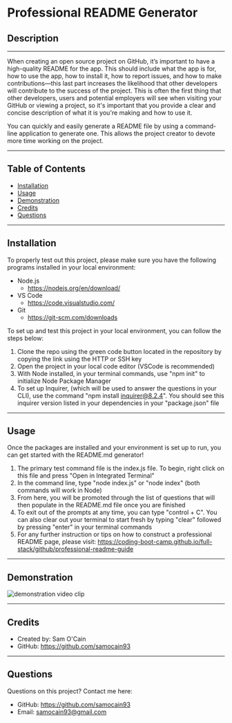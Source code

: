 # Professional README Generator

## Description
---


When creating an open source project on GitHub, it’s important to have a high-quality README for the app. This should include what the app is for, how to use the app, how to install it, how to report issues, and how to make contributions—this last part increases the likelihood that other developers will contribute to the success of the project. This is often the first thing that other developers, users and potential employers will see when visiting your GitHub or viewing a project, so it's important that you provide a clear and concise description of what it is you're making and how to use it.

You can quickly and easily generate a README file by using a command-line application to generate one. This allows the project creator to devote more time working on the project.

---

## Table of Contents

- [Installation](#installation)
- [Usage](#usage)
- [Demonstration](#demonstration)
- [Credits](#credits)
- [Questions](#questions)


---

## Installation

To properly test out this project, please make sure you have the following programs installed in your local environment:

  - Node.js 
    - https://nodejs.org/en/download/
  - VS Code
    - https://code.visualstudio.com/
  - Git
    - https://git-scm.com/downloads

To set up and test this project in your local environment, you can follow the steps below: 
  1. Clone the repo using the green code button located in the repository by copying the link using the HTTP or SSH key
  2. Open the project in your local code editor (VSCode is recommended)
  3. With Node installed, in your terminal commands, use "npm init" to initialize Node Package Manager
  4. To set up Inquirer, (which will be used to answer the questions in your CLI), use the command "npm install inquirer@8.2.4". You should see this inquirer version listed in your dependencies in your "package.json" file


---
## Usage

Once the packages are installed and your environment is set up to run, you can get started with the README.md generator!

  1. The primary test command file is the index.js file. To begin, right click on this file and press "Open in Integrated Terminal"
  2. In the command line, type "node index.js" or "node index" (both commands will work in Node)
  3. From here, you will be promoted through the list of questions that will then populate in the README.md file once you are finished
  4. To exit out of the prompts at any time, you can type "control + C". You can also clear out your terminal to start fresh by typing "clear" followed by pressing "enter" in your terminal commands
  5. For any further instruction or tips on how to construct a professional README page, please visit: https://coding-boot-camp.github.io/full-stack/github/professional-readme-guide

---
## Demonstration

![demonstration video clip](https://drive.google.com/file/d/1Yt4_RwC4GJ9X4cQMRXOYKlOTsfJINkt6/view)


---
## Credits

- Created by: Sam O'Cain
- GitHub: https://github.com/samocain93


---
## Questions

Questions on this project? Contact me here:
 - GitHub: https://github.com/samocain93
 - Email: samocain93@gmail.com
